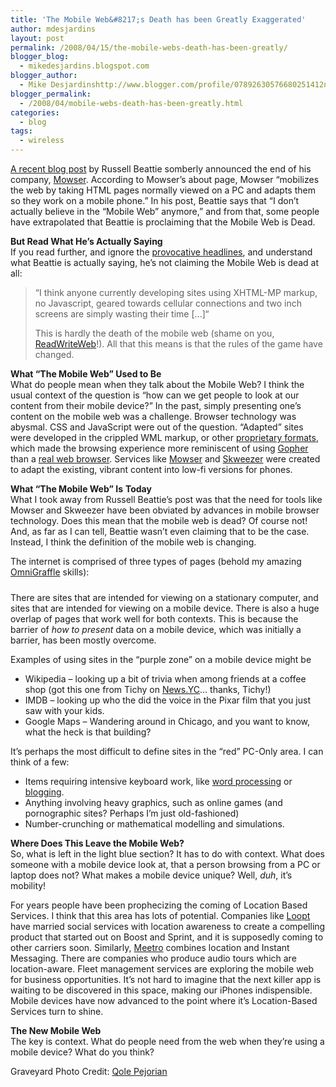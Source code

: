 ```yaml
---
title: 'The Mobile Web&#8217;s Death has been Greatly Exaggerated'
author: mdesjardins
layout: post
permalink: /2008/04/15/the-mobile-webs-death-has-been-greatly/
blogger_blog:
  - mikedesjardins.blogspot.com
blogger_author:
  - Mike Desjardinshttp://www.blogger.com/profile/07892630576680251412noreply@blogger.com
blogger_permalink:
  - /2008/04/mobile-webs-death-has-been-greatly.html
categories:
  - blog
tags:
  - wireless
---
```

<a onblur="try {parent.deselectBloggerImageGracefully();} catch(e) {}" href="http://mikedesjardins.net/uploaded_images/193548748_a8b5293268-712714.jpg"><img style="margin: 0pt 0pt 10px 10px; float: right; cursor: pointer;" src="http://mikedesjardins.net/uploaded_images/193548748_a8b5293268-712677.jpg" alt="" border="0" /></a>[A recent blog post][1] by Russell Beattie somberly announced the end of his company, [Mowser][2]. According to Mowser&#8217;s about page, Mowser &#8220;mobilizes the web by taking HTML pages normally viewed on a PC and adapts them so they work on a mobile phone.&#8221; In his post, Beattie says that &#8220;I don&#8217;t actually believe in the &#8220;Mobile Web&#8221; anymore,&#8221; and from that, some people have extrapolated that Beattie is proclaiming that the Mobile Web is Dead.

<span style="font-weight: bold;">But Read What He&#8217;s Actually Saying</span>  
If you read further, and ignore the [provocative headlines][3], and understand what Beattie is actually saying, he&#8217;s not claiming the Mobile Web is dead at all:  
> &#8220;I think anyone currently developing sites using XHTML-MP markup, no Javascript, geared towards cellular connections and two inch screens are simply wasting their time [...]&#8220;</p>
This is hardly the death of the mobile web (shame on you, [ReadWriteWeb][4]!). All that this means is that the rules of the game have changed.

<span style="font-weight: bold;">What &#8220;The Mobile Web&#8221; Used to Be</span>  
What do people mean when they talk about the Mobile Web? I think the usual context of the question is &#8220;how can we get people to look at our content from their mobile device?&#8221; In the past, simply presenting one&#8217;s content on the mobile web was a challenge. Browser technology was abysmal. CSS and JavaScript were out of the question. &#8220;Adapted&#8221; sites were developed in the crippled WML markup, or other [proprietary formats][5], which made the browsing experience more reminiscent of using [Gopher][6] than a [real web browser][7]. Services like [Mowser][2] and [Skweezer][8] were created to adapt the existing, vibrant content into low-fi versions for phones.

<span style="font-weight: bold;">What &#8220;The Mobile Web&#8221; Is</span> <span style="font-weight: bold;">Today</span>  
What I took away from Russell Beattie&#8217;s post was that the need for tools like Mowser and Skweezer have been obviated by advances in mobile browser technology. Does this mean that the mobile web is dead? Of course not! And, as far as I can tell, Beattie wasn&#8217;t even claiming that to be the case. Instead, I think the definition of the mobile web is changing.

The internet is comprised of three types of pages (behold my amazing [OmniGraffle][9] skills):

<a onblur="try {parent.deselectBloggerImageGracefully();} catch(e) {}" href="http://mikedesjardins.net/uploaded_images/mobile-web-715962.png"><img style="margin: 0px auto 10px; display: block; text-align: center; cursor: pointer;" src="http://mikedesjardins.net/uploaded_images/mobile-web-715956.png" alt="" border="0" /></a>There are sites that are intended for viewing on a stationary computer, and sites that are intended for viewing on a mobile device. There is also a huge overlap of pages that work well for both contexts. This is because the barrier of<span style="font-style: italic;"> how to present</span> data on a mobile device, which was initially a barrier, has been mostly overcome.

Examples of using sites in the &#8220;purple zone&#8221; on a mobile device might be 
*   Wikipedia &#8211; looking up a bit of trivia when among friends at a coffee shop (got this one from Tichy on [News.YC][10]&#8230; thanks, Tichy!)
*   IMDB &#8211; looking up who the did the voice in the Pixar film that you just saw with your kids.
*   Google Maps &#8211; Wandering around in Chicago, and you want to know, what the heck is that building?

It&#8217;s perhaps the most difficult to define sites in the &#8220;red&#8221; PC-Only area. I can think of a few: 
*   Items requiring intensive keyboard work, like [word processing][11] or [blogging][12].
*   Anything involving heavy graphics, such as online games (and pornographic sites? Perhaps I&#8217;m just old-fashioned)
*   Number-crunching or mathematical modelling and simulations.

<span style="font-weight: bold;">Where Does This Leave the Mobile Web?</span>  
So, what is left in the light blue section? It has to do with context. What does someone with a mobile device look at, that a person browsing from a PC or laptop does not? What makes a mobile device unique? Well, <span style="font-style: italic;">duh</span>, it&#8217;s mobility!

For years people have been prophecizing the coming of Location Based Services. I think that this area has lots of potential. Companies like [Loopt][13] have married social services with location awareness to create a compelling product that started out on Boost and Sprint, and it is supposedly coming to other carriers soon. Similarly, [Meetro][14] combines location and Instant Messaging. There are companies who produce audio tours which are location-aware. Fleet management services are exploring the mobile web for business opportunities. It&#8217;s not hard to imagine that the next killer app is waiting to be discovered in this space, making our iPhones indispensible. Mobile devices have now advanced to the point where it&#8217;s Location-Based Services turn to shine.

<span style="font-weight: bold;">The New Mobile Web</span>  
The key is context. What do people need from the web when they&#8217;re using a mobile device? What do you think?

Graveyard Photo Credit: [Qole Pejorian][15]

 [1]: http://www.russellbeattie.com/blog/the-end-of-mowser
 [2]: http://www.mowser.com/
 [3]: http://www.readwriteweb.com/archives/is_the_mobile_web_dead.php
 [4]: http://www.readwriteweb.com/
 [5]: http://en.wikipedia.org/wiki/Imode
 [6]: http://en.wikipedia.org/wiki/Gopher_%28protocol%29
 [7]: http://www.operamini.com/
 [8]: http://www.skweezer.net/
 [9]: http://www.omnigroup.com/applications/omnigraffle/pro/
 [10]: http://news.ycombinator.com/
 [11]: http://writer.zoho.com/jsp/home.jsp?serviceurl=%2Findex.do
 [12]: http://www.blogger.com/
 [13]: https://loopt.com/loopt/sess/index.aspx
 [14]: http://www.meetro.com/
 [15]: http://www.flickr.com/photos/qole/